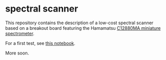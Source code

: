 # spectral scanner
 
This repository contains the description of a low-cost spectral scanner based on a breakout board featuring the Hamamatsu [C12880MA miniature spectrometer](https://groupgets.com/manufacturers/getlab/products/c12880ma-breakout-board).

For a first test, see [this notebook](https://github.com/eulerlab/spectral-scanner/blob/main/notebooks/test_spectrometer.ipynb).

More soon.
